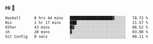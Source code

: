 ### Hi 👋

<!--START_SECTION:waka-->

```txt
Haskell      8 hrs 44 mins   ███████████████████▓░░░░░   78.72 %
Nix          1 hr 17 mins    ███░░░░░░░░░░░░░░░░░░░░░░   11.57 %
Other        43 mins         █▓░░░░░░░░░░░░░░░░░░░░░░░   06.52 %
sh           20 mins         ▓░░░░░░░░░░░░░░░░░░░░░░░░   03.08 %
Git Config   0 secs          ░░░░░░░░░░░░░░░░░░░░░░░░░   00.11 %
```

<!--END_SECTION:waka-->
